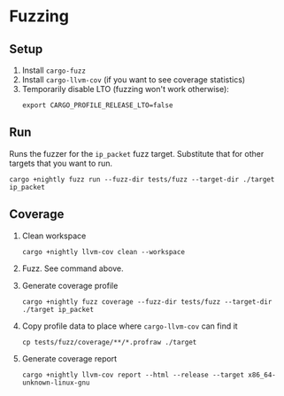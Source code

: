 # Fuzzing

## Setup

1. Install `cargo-fuzz`
1. Install `cargo-llvm-cov` (if you want to see coverage statistics)
1. Temporarily disable LTO (fuzzing won't work otherwise):
   ```
   export CARGO_PROFILE_RELEASE_LTO=false
   ```

## Run

Runs the fuzzer for the `ip_packet` fuzz target.
Substitute that for other targets that you want to run.

```
cargo +nightly fuzz run --fuzz-dir tests/fuzz --target-dir ./target ip_packet
```

## Coverage

1. Clean workspace

   ```
   cargo +nightly llvm-cov clean --workspace
   ```

1. Fuzz. See command above.

1. Generate coverage profile

   ```
   cargo +nightly fuzz coverage --fuzz-dir tests/fuzz --target-dir ./target ip_packet
   ```

1. Copy profile data to place where `cargo-llvm-cov` can find it

   ```
   cp tests/fuzz/coverage/**/*.profraw ./target
   ```

1. Generate coverage report
   ```
   cargo +nightly llvm-cov report --html --release --target x86_64-unknown-linux-gnu
   ```
